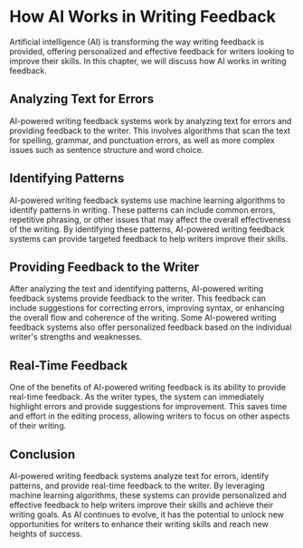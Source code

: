 How AI Works in Writing Feedback
=================================================================================

Artificial intelligence (AI) is transforming the way writing feedback is provided, offering personalized and effective feedback for writers looking to improve their skills. In this chapter, we will discuss how AI works in writing feedback.

Analyzing Text for Errors
-------------------------

AI-powered writing feedback systems work by analyzing text for errors and providing feedback to the writer. This involves algorithms that scan the text for spelling, grammar, and punctuation errors, as well as more complex issues such as sentence structure and word choice.

Identifying Patterns
--------------------

AI-powered writing feedback systems use machine learning algorithms to identify patterns in writing. These patterns can include common errors, repetitive phrasing, or other issues that may affect the overall effectiveness of the writing. By identifying these patterns, AI-powered writing feedback systems can provide targeted feedback to help writers improve their skills.

Providing Feedback to the Writer
--------------------------------

After analyzing the text and identifying patterns, AI-powered writing feedback systems provide feedback to the writer. This feedback can include suggestions for correcting errors, improving syntax, or enhancing the overall flow and coherence of the writing. Some AI-powered writing feedback systems also offer personalized feedback based on the individual writer's strengths and weaknesses.

Real-Time Feedback
------------------

One of the benefits of AI-powered writing feedback is its ability to provide real-time feedback. As the writer types, the system can immediately highlight errors and provide suggestions for improvement. This saves time and effort in the editing process, allowing writers to focus on other aspects of their writing.

Conclusion
----------

AI-powered writing feedback systems analyze text for errors, identify patterns, and provide real-time feedback to the writer. By leveraging machine learning algorithms, these systems can provide personalized and effective feedback to help writers improve their skills and achieve their writing goals. As AI continues to evolve, it has the potential to unlock new opportunities for writers to enhance their writing skills and reach new heights of success.
